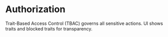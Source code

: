 # Authorization

Trait-Based Access Control (TBAC) governs all sensitive actions. UI shows traits and blocked traits for transparency.

